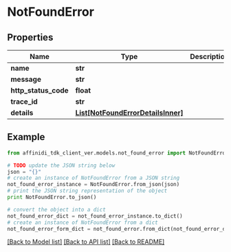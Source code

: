 # NotFoundError

## Properties

| Name                 | Type                                                                | Description | Notes      |
| -------------------- | ------------------------------------------------------------------- | ----------- | ---------- |
| **name**             | **str**                                                             |             |
| **message**          | **str**                                                             |             |
| **http_status_code** | **float**                                                           |             |
| **trace_id**         | **str**                                                             |             |
| **details**          | [**List[NotFoundErrorDetailsInner]**](NotFoundErrorDetailsInner.md) |             | [optional] |

## Example

```python
from affinidi_tdk_client_ver.models.not_found_error import NotFoundError

# TODO update the JSON string below
json = "{}"
# create an instance of NotFoundError from a JSON string
not_found_error_instance = NotFoundError.from_json(json)
# print the JSON string representation of the object
print NotFoundError.to_json()

# convert the object into a dict
not_found_error_dict = not_found_error_instance.to_dict()
# create an instance of NotFoundError from a dict
not_found_error_form_dict = not_found_error.from_dict(not_found_error_dict)
```

[[Back to Model list]](../README.md#documentation-for-models) [[Back to API list]](../README.md#documentation-for-api-endpoints) [[Back to README]](../README.md)
